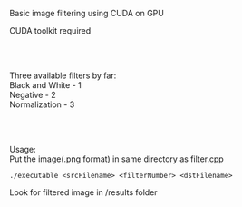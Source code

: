 <p>Basic image filtering using CUDA on GPU</p>
<p>CUDA toolkit required</p>
</br></br>

<p>Three available filters by far:
</br>Black and White - 1
</br>Negative - 2
</br>Normalization - 3
</p>
</br></br>

<p>Usage: </br>Put the image(.png format) in same directory as filter.cpp</p>
<code>./executable &lt;srcFilename> &lt;filterNumber> &lt;dstFilename></code>
<p>Look for filtered image in /results folder</p>
